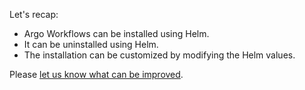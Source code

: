 Let's recap:

* Argo Workflows can be installed using Helm.
* It can be uninstalled using Helm.
* The installation can be customized by modifying the Helm values.

Please [let us know what can be improved](https://github.com/csantanapr/argo-workflows-intro-course/issues).
